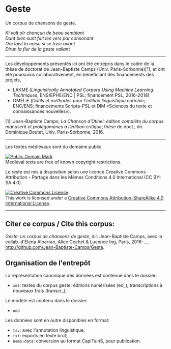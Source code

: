 # Geste

Un corpus de chansons de geste.

*Ki volt oïr chançun de beau semblant*  
*Dunt bien sunt fait les vers par consonant*  
*Ore laist la noise si se treie avant*  
*Dirun la flur de la geste vallant*

***

Les développements présentés ici ont été entrepris dans le cadre de la thèse de doctorat de Jean-Baptiste Camps (Univ. Paris-Sorbonne)\[1\], et ont été poursuivis collaborativement, en bénéficiant des financements des projets,

- LAKME (*Linguistically Annotated Corpora Using Machine Learning Techniques*, ENS/EPHE/ENC | PSL; financement PSL, 2016-2018) 
- OMÉLiE (*Outils et méthodes pour l'édition linguistique enrichie*; ENC/ENS; financements Scripta-PSL et DIM «Sciences du texte et connaissances nouvelles»).


\[1\]: Jean-Baptiste Camps,  _La Chanson d’Otinel: édition complète du corpus manuscrit et prolégomènes à l’édition critique_, thèse de doct., dir. Dominique Boutet, Univ. Paris-Sorbonne, 2016.

***

Les textes médiévaux sont du domaine public.
<p>
<a rel="license" href="http://creativecommons.org/publicdomain/mark/1.0/">
<img src="http://i.creativecommons.org/p/mark/1.0/88x31.png"
     style="border-style: none;" alt="Public Domain Mark" />
</a>
<br />
Medieval texts are free of known copyright restrictions.
</p>
     

Le reste est mis à disposition selon une licence Creative Commons Attribution - Partage dans les Mêmes Conditions 4.0 International (CC BY-SA 4.0).

<a rel="license" href="http://creativecommons.org/licenses/by-sa/4.0/"><img alt="Creative Commons License" style="border-width:0" src="https://i.creativecommons.org/l/by-sa/4.0/88x31.png" /></a><br />This work is licensed under a <a rel="license" href="http://creativecommons.org/licenses/by-sa/4.0/">Creative Commons Attribution-ShareAlike 4.0 International License</a>.

***

## Citer ce corpus / Cite this corpus:

_Geste: un corpus de chansons de geste_, dir. Jean-Baptiste Camps, avec la collab. d'Elena Albarran, Alice Cochet & Lucence Ing, Paris, 2016-…, <a href="http://github.com/Jean-Baptiste-Camps/Geste">http://github.com/Jean-Baptiste-Camps/Geste</a>.

## Organisation de l'entrepôt

La représentation canonique des données est contenue dans le dossier:

- `xml`: textes du corpus geste: éditions numérisées (ed\_), transcriptions à nouveaux frais (transcr\_);

Le modèle est contenu dans le dossier:

- `odd`

Les données sont en outre disponibles en format:

- `tsv`: avec l'annotation linguistique;
- `txt`: exports en texte brut;
- `nemo-data`: conversion au format CapiTainS, pour publication.







